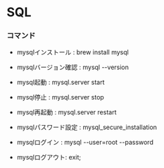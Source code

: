 # SQL

### コマンド
- mysqlインストール : brew install mysql

- mysqlバージョン確認 : mysql --version

- mysql起動 : mysql.server start

- mysql停止 : mysql.server stop

- mysql再起動 : mysql.server restart

- mysqlパスワード設定 : mysql_secure_installation

- mysqlログイン : mysql --user=root --password

- mysqlログアウト: exit;
